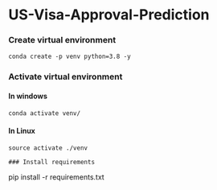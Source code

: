 # US-Visa-Approval-Prediction

### Create virtual environment
```
conda create -p venv python=3.8 -y
```

### Activate virtual environment
#### In windows
```
conda activate venv/
```
#### In Linux
```
source activate ./venv

### Install requirements
```
pip install -r requirements.txt
```


